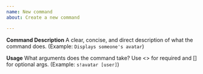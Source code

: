 ```yaml
---
name: New command
about: Create a new command

---
```


**Command Description**
A clear, concise, and direct description of what the command does. (Example: `Displays someone's avatar`)

**Usage**
What arguments does the command take? Use <> for required and [] for optional args. (Example: `s!avatar [user]`)

